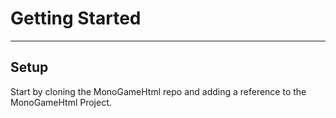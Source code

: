 # Getting Started

---

## Setup

Start by cloning the MonoGameHtml repo and adding a reference to the MonoGameHtml Project.

